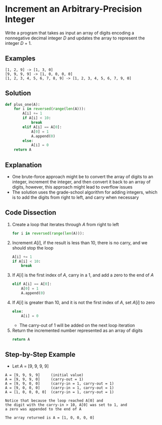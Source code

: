 # Increment an Arbitrary-Precision Integer
Write a program that takes as input an array of digits encoding a nonnegative decimal integer _D_ and updates the array to represent the integer _D_ &plus; 1.  
  
## Examples
```
[1, 2, 9] -> [1, 3, 0]
[9, 9, 9, 9] -> [1, 0, 0, 0, 0]
[1, 2, 3, 4, 5, 6, 7, 8, 9] -> [1, 2, 3, 4, 5, 6, 7, 9, 0]
```
  
## Solution
```python
def plus_one(A):
    for i in reversed(range(len(A))):
        A[i] += 1
        if A[i] < 10:
            break
        elif A[i] == A[0]:
            A[0] = 1
            A.append(0)
        else:
            A[i] = 0
    return A
```
  
## Explanation
* One brute-force approach might be to convert the array of digits to an integer, increment the integer, and then convert it back to an array of digits, however, this approach might lead to overflow issues  
* The solution uses the grade-school algorithm for adding integers, which is to add the digits from right to left, and carry when necessary  
  
## Code Dissection
1. Create a loop that iterates through _A_ from right to left  
    ```python
    for i in reversed(range(len(A))):
    ```
2. Increment _A_[_i_], if the result is less than 10, there is no carry, and we should stop the loop  
    ```python
    A[i] += 1
    if A[i] < 10:
        break
    ```
3. If _A_[_i_] is the first index of _A_, carry in a 1, and add a zero to the end of _A_  
    ```python
    elif A[i] == A[0]:
        A[0] = 1
        A.append(0)
    ```
4. If _A_[_i_] is greater than 10, and it is not the first index of _A_, set _A_[_i_] to zero  
    ```python
    else:
        A[i] = 0
    ```
    * The carry-out of 1 will be added on the next loop iteration  
5. Return the incremented number represented as an array of digits  
    ```python
    return A
    ```
  
## Step-by-Step Example
* Let _A_ = [9, 9, 9, 9]  
```
A = [9, 9, 9, 9]     (initial value)
A = [9, 9, 9, 0]     (carry-out = 1)
A = [9, 9, 0, 0]     (carry-in = 1, carry-out = 1)
A = [9, 0, 0, 0]     (carry-in = 1, carry-out = 1)
A = [1, 0, 0, 0, 0]  (carry-in = 1, carry-out = 1)

Notice that because the loop reached A[0] and 
the digit with the carry-in > 10, A[0] was set to 1, and 
a zero was appended to the end of A

The array returned is A = [1, 0, 0, 0, 0]
```
